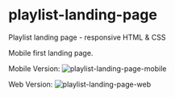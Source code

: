 # playlist-landing-page
Playlist landing page - responsive HTML &amp; CSS

Mobile first landing page. 

Mobile Version:
<img src="https://i.ibb.co/vmH3cXh/playlist-landing-page-mobile.png" alt="playlist-landing-page-mobile">

Web Version:
<img src="https://i.ibb.co/kMxG6Dr/playlist-landing-page-web.png" alt="playlist-landing-page-web">
